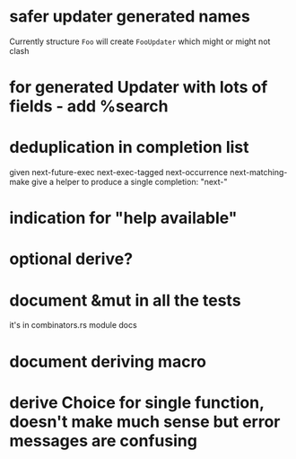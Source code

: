 # safer updater generated names
Currently structure `Foo` will create `FooUpdater` which might or might not clash

# for generated Updater with lots of fields - add %search

# deduplication in completion list
given
    next-future-exec
    next-exec-tagged
    next-occurrence
    next-matching-make
give a helper to produce a single completion: "next-"

# indication for "help available"

# optional derive?

# document &mut in all the tests
it's in combinators.rs module docs

# document deriving macro

# derive Choice for single function, doesn't make much sense but error messages are confusing
